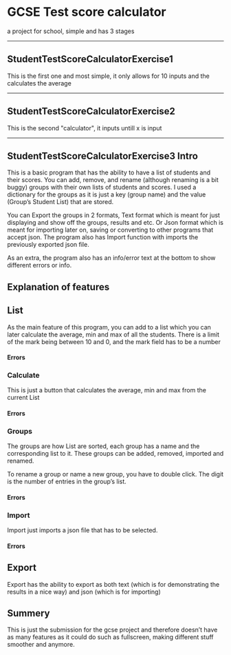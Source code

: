 # GCSE Test score calculator
a project for school, simple and has 3 stages

---

## StudentTestScoreCalculatorExercise1
This is the first one and most simple, it only allows for 10 inputs and the calculates the average

---

## StudentTestScoreCalculatorExercise2
This is the second "calculator", it inputs untill x is input

---

## StudentTestScoreCalculatorExercise3 Intro
This is a basic program that has the ability to have a list of students and their scores. You can add, remove, and rename (although renaming is a bit buggy) groups with their own lists of students and scores. I used a dictionary for the groups as it is just a key (group name) and the value (Group’s Student List) that are stored.

You can Export the groups in 2 formats, Text format which is meant for just displaying and show off the groups, results and etc. Or Json format which is meant for importing later on, saving or converting to other programs that accept json. The program also has Import function with imports the previously exported json file. 

As an extra, the program also has an info/error text at the bottom to show different errors or info.
## Explanation of features
## List
As the main feature of this program, you can add to a list which you can later calculate the average, min and max of all the students. There is a limit of the mark being between 10 and 0, and the mark field has to be a number  
#### Errors



### Calculate
This is just a button that calculates the average, min and max from the current List

#### Errors


### Groups
The groups are how List are sorted, each group has a name and the corresponding list to it. These groups can be added, removed, imported and renamed. 

To rename a group or name a new group, you have to double click. The digit is the number of entries in the group’s list.
#### Errors

### Import
Import just imports a json file that has to be selected. 
#### Errors


## Export
Export has the ability to export as both text (which is for demonstrating the results in a nice way) and json (which is for importing)



## Summery
This is just the submission for the gcse project and therefore doesn’t have as many features as it could do such as fullscreen, making different stuff smoother and anymore.
